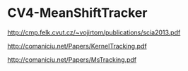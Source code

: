 # CV4-MeanShiftTracker

http://cmp.felk.cvut.cz/~vojirtom/publications/scia2013.pdf

http://comaniciu.net/Papers/KernelTracking.pdf

http://comaniciu.net/Papers/MsTracking.pdf
